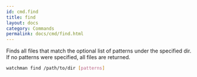 ```yaml
---
id: cmd.find
title: find
layout: docs
category: Commands
permalink: docs/cmd/find.html
---
```


Finds all files that match the optional list of patterns under the
specified dir.  If no patterns were specified, all files are returned.

```bash
watchman find /path/to/dir [patterns]
```
